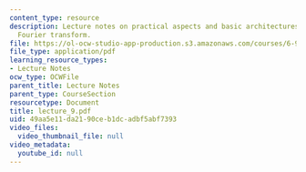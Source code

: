 ```yaml
---
content_type: resource
description: Lecture notes on practical aspects and basic architectures of the fast
  Fourier transform.
file: https://ol-ocw-studio-app-production.s3.amazonaws.com/courses/6-973-communication-system-design-spring-2006/49aa5e11da2190ceb1dcadbf5abf7393_lecture_9.pdf
file_type: application/pdf
learning_resource_types:
- Lecture Notes
ocw_type: OCWFile
parent_title: Lecture Notes
parent_type: CourseSection
resourcetype: Document
title: lecture_9.pdf
uid: 49aa5e11-da21-90ce-b1dc-adbf5abf7393
video_files:
  video_thumbnail_file: null
video_metadata:
  youtube_id: null
---
```

